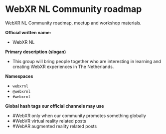 # WebXR NL Community roadmap
WebXR NL Community roadmap, meetup and workshop materials.

**Official written name:**  
- WebXR NL

**Primary description (slogan)**
- This group will bring people together who are interesting in learning and creating WebXR experiences in The Netherlands.

**Namespaces**
- `webxrnl`
- `@webxrnl`
- `#webxrnl`

**Global hash tags our official channels may use**
- #WebXR only when our community promotes something globally
- #WebVR virtual reality related posts
- #WebAR augmented reality related posts
